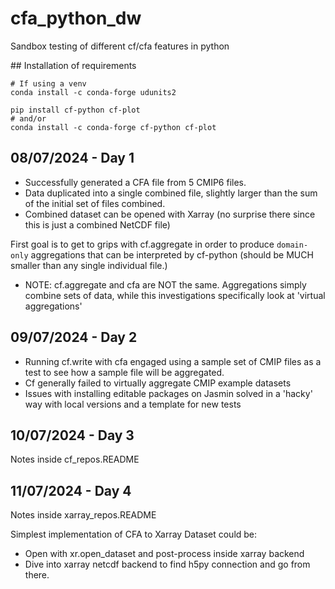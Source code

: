 # cfa_python_dw
Sandbox testing of different cf/cfa features in python

## Installation of requirements

```
# If using a venv
conda install -c conda-forge udunits2

pip install cf-python cf-plot
# and/or
conda install -c conda-forge cf-python cf-plot
```

## 08/07/2024 - Day 1

- Successfully generated a CFA file from 5 CMIP6 files.
- Data duplicated into a single combined file, slightly larger than the sum of the initial set of files combined.
- Combined dataset can be opened with Xarray (no surprise there since this is just a combined NetCDF file)

First goal is to get to grips with cf.aggregate in order to produce `domain-only` aggregations that can be interpreted
by cf-python (should be MUCH smaller than any single individual file.)

- NOTE: cf.aggregate and cfa are NOT the same. Aggregations simply combine sets of data, while this investigations specifically look at 'virtual aggregations'

## 09/07/2024 - Day 2

- Running cf.write with cfa engaged using a sample set of CMIP files as a test to see how a sample file will be aggregated.
- Cf generally failed to virtually aggregate CMIP example datasets
- Issues with installing editable packages on Jasmin solved in a 'hacky' way with local versions and a template for new tests

## 10/07/2024 - Day 3

Notes inside cf_repos.README

## 11/07/2024 - Day 4

Notes inside xarray_repos.README

Simplest implementation of CFA to Xarray Dataset could be:
 - Open with xr.open_dataset and post-process inside xarray backend
 - Dive into xarray netcdf backend to find h5py connection and go from there.




